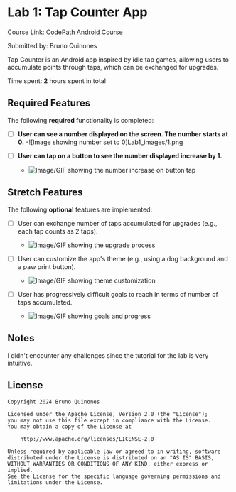 # Lab 1: Tap Counter App

Course Link: [CodePath Android Course](https://courses.codepath.org/courses/and102/unit/1#!labs)

Submitted by: Bruno Quinones

Tap Counter is an Android app inspired by idle tap games, allowing users to accumulate points through taps, which can be exchanged for upgrades.

Time spent: **2** hours spent in total <!-- Replace 'X' with the number of hours you spent on this project -->

## Required Features

The following **required** functionality is completed:

- [ ] **User can see a number displayed on the screen. The number starts at 0.**
    -![Image showing number set to 0]Lab1_images/1.png 

- [ ] **User can tap on a button to see the number displayed increase by 1.**
    - ![Image/GIF showing the number increase on button tap](http://i.imgur.com/link/to/your/gif/file.gif) <!-- Replace this link with your actual image/GIF link -->

## Stretch Features

The following **optional** features are implemented:

- [ ] User can exchange number of taps accumulated for upgrades (e.g., each tap counts as 2 taps).
    - ![Image/GIF showing the upgrade process](http://i.imgur.com/link/to/your/gif/file.gif) <!-- Replace this link with your actual image/GIF link -->

- [ ] User can customize the app's theme (e.g., using a dog background and a paw print button).
    - ![Image/GIF showing theme customization](http://i.imgur.com/link/to/your/gif/file.gif) <!-- Replace this link with your actual image/GIF link -->

- [ ] User has progressively difficult goals to reach in terms of number of taps accumulated.
    - ![Image/GIF showing goals and progress](http://i.imgur.com/link/to/your/gif/file.gif) <!-- Replace this link with your actual image/GIF link -->

## Notes

I didn't encounter any challenges since the tutorial for the lab is very intuitive.

## License

    Copyright 2024 Bruno Quinones

    Licensed under the Apache License, Version 2.0 (the "License");
    you may not use this file except in compliance with the License.
    You may obtain a copy of the License at

        http://www.apache.org/licenses/LICENSE-2.0

    Unless required by applicable law or agreed to in writing, software
    distributed under the License is distributed on an "AS IS" BASIS,
    WITHOUT WARRANTIES OR CONDITIONS OF ANY KIND, either express or implied.
    See the License for the specific language governing permissions and
    limitations under the License.

